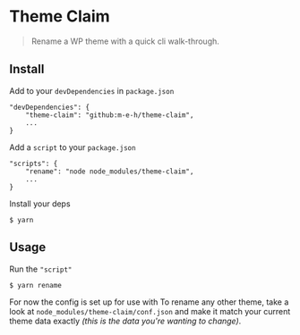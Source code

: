 # Theme Claim

> Rename a WP theme with a quick cli walk-through.

## Install

Add to your `devDependencies` in `package.json`
```
"devDependencies": {
	"theme-claim": "github:m-e-h/theme-claim",
	...
}
```
Add a `script` to your `package.json`
```
"scripts": {
	"rename": "node node_modules/theme-claim",
	...
}
```
Install your deps
```
$ yarn
```

## Usage

Run the `"script"`
```
$ yarn rename
```

For now the config is set up for use with 
To rename any other theme, take a look at `node_modules/theme-claim/conf.json` and make it match your current theme data exactly _(this is the data you're wanting to change)_.
